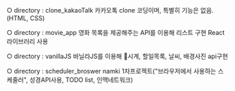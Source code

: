﻿○ directory : clone_kakaoTalk
카카오톡 clone 코딩이며, 특별히 기능은 없음.(HTML, CSS)

○ directory : movie_app
영화 목록을 제공해주는 API를 이용해 리스트 구현
React 라이브러리 사용

○ directory : vanillaJS 
바닐라JS를 이용해 시계, 할일목록, 날씨, 배경사진 api구현

○ directory : scheduler_broswer
namki 1차프로젝트("브라우저에서 사용하는 스케줄러", 성경API사용, TODO list, 인맥네트워크)
